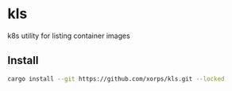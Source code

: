 # kls
k8s utility for listing container images

## Install
```bash
cargo install --git https://github.com/xorps/kls.git --locked
```
